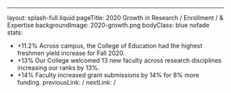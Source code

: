 ---
layout: splash-full.liquid
pageTitle: 2020 Growth in Research / Enrollment / & Expertise
backgroundImage: 2020-growth.png
bodyClass: blue nofade
stats: 
  - +11.2% Across campus, the College of Education had the highest freshmen yield increase for Fall 2020.
  - +13% Our College welcomed 13 new faculty across research disciplines increasing our ranks by 13%.
  - +14% Faculty increased grant submissions by 14% for 8% more funding.
previousLink: /
nextLink: /

